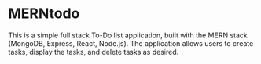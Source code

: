 # MERNtodo
This is a simple full stack To-Do list application, built with the MERN stack (MongoDB, Express, React, Node.js). The application allows users to create tasks, display the tasks, and delete tasks as desired.
